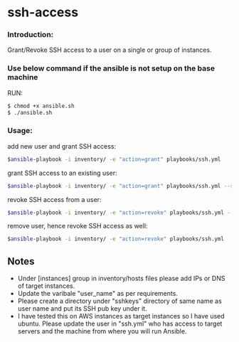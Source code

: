 # ssh-access
### Introduction:
Grant/Revoke SSH access to a user on a single or group of instances.

### Use below command if the ansible is not setup on the base machine
RUN:
```bash
$ chmod +x ansible.sh
$ ./ansible.sh
```
### Usage:

add new user and grant SSH access:
```bash
$ansible-playbook -i inventory/ -e "action=grant" playbooks/ssh.yml
```

grant SSH access to an existing user:
```bash
$ansible-playbook -i inventory/ -e "action=grant" playbooks/ssh.yml --skip-tags=add
```

revoke SSH access from a user:
```bash
$ansible-playbook -i inventory/ -e "action=revoke" playbooks/ssh.yml --skip-tags=remove
```

remove user, hence revoke SSH access as well:
```bash
$ansible-playbook -i inventory/ -e "action=revoke" playbooks/ssh.yml
```

## Notes
 - Under [instances] group in inventory/hosts files please add IPs or DNS of target instances.
 - Update the varibale "user_name" as per requirements.
 - Please create a directory under "sshkeys" directory of same name as user name and put its SSH pub key under it.
 - I have tested this on AWS instances as target instances so I have used ubuntu. Please update the user in "ssh.yml" who has access to target servers and the machine from where you will run Ansible.

